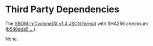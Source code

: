 # Third Party Dependencies

<!--[[[fill sbom_sha256()]]]-->
The [SBOM in CycloneDX v1.4 JSON format](https://git.sr.ht/~sthagen/mapology/blob/default/sbom/cdx.json) with SHA256 checksum ([b5d8eda5 ...](https://git.sr.ht/~sthagen/mapology/blob/default/sbom/cdx.json.sha256 "sha256:b5d8eda546cd17f1ce876d5be3a2cf65c8f5e558462b1efa08a6df2682b6a17b")).
<!--[[[end]]] (checksum: 82e8d84d64b32be8bfc3906493911612)-->

None.

